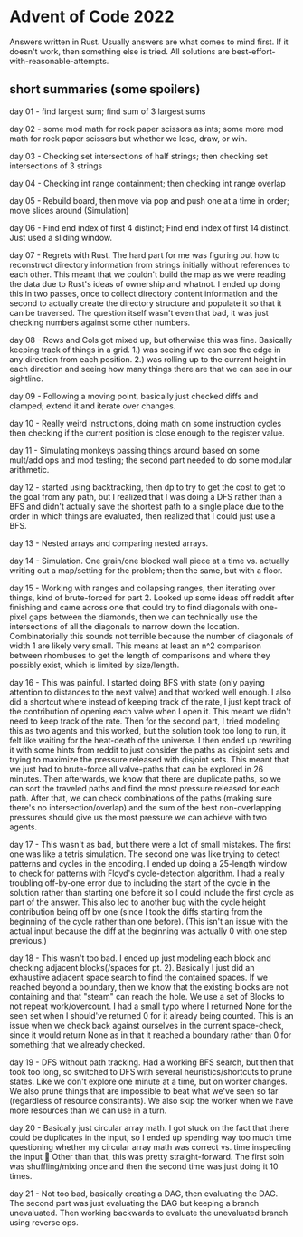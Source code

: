 # Advent of Code 2022

Answers written in Rust. Usually answers are what comes
to mind first. If it doesn't work, then something else is tried.
All solutions are best-effort-with-reasonable-attempts.

## short summaries (some spoilers)
day 01 - find largest sum; find sum of 3 largest sums

day 02 - some mod math for rock paper scissors as ints; some more mod math for rock paper scissors but whether we lose, draw, or win.

day 03 - Checking set intersections of half strings; then checking set intersections of 3 strings

day 04 - Checking int range containment; then checking int range overlap

day 05 - Rebuild board, then move via pop and push one at a time in order; move slices around (Simulation)

day 06 - Find end index of first 4 distinct; Find end index of first 14 distinct. Just used a sliding window.

day 07 - Regrets with Rust. The hard part for me was figuring out how to reconstruct directory information from strings initially without references to each other. This meant that we couldn't build the map as we were reading the data due to Rust's ideas of ownership and whatnot. I ended up doing this in two passes, once to collect directory content information and the second to actually create the directory structure and populate it so that it can be traversed. The question itself wasn't even that bad, it was just checking numbers against some other numbers.

day 08 - Rows and Cols got mixed up, but otherwise this was fine. Basically keeping track of things in a grid. 1.) was seeing if we can see the edge in any direction from each position. 2.) was rolling up to the current height in each direction and seeing how many things there are that we can see in our sightline.

day 09 - Following a moving point, basically just checked diffs and clamped; extend it and iterate over changes.

day 10 - Really weird instructions, doing math on some instruction cycles then checking if the current position is close enough to the register value.

day 11 - Simulating monkeys passing things around based on some mult/add ops and mod testing; the second part needed to do some modular arithmetic.

day 12 - started using backtracking, then dp to try to get the cost to get to the goal from any path, but I realized that I was doing a DFS rather than a BFS and didn't actually save the shortest path to a single place due to the order in which things are evaluated, then realized that I could just use a BFS.

day 13 - Nested arrays and comparing nested arrays.

day 14 - Simulation. One grain/one blocked wall piece at a time vs. actually writing out a map/setting for the problem; then the same, but with a floor.

day 15 - Working with ranges and collapsing ranges, then iterating over things, kind of brute-forced for part 2. Looked up some ideas off reddit after finishing and came across one that could try to find diagonals with one-pixel gaps between the diamonds, then we can technically use the intersections of all the diagonals to narrow down the location. Combinatorially this sounds not terrible because the number of diagonals of width 1 are likely very small. This means at least an n^2 comparison between rhombuses to get the length of comparisons and where they possibly exist, which is limited by size/length. 

day 16 - This was painful. I started doing BFS with state (only paying attention to distances to the next valve) and that worked well enough. I also did a shortcut where instead of keeping track of the rate, I just kept track of the contribution of opening each valve when I open it. This meant we didn't need to keep track of the rate. Then for the second part, I tried modeling this as two agents and this worked, but the solution took too long to run, it felt like waiting for the heat-death of the universe. I then ended up rewriting it with some hints from reddit to just consider the paths as disjoint sets and trying to maximize the pressure released with disjoint sets. This meant that we just had to brute-force all valve-paths that can be explored in 26 minutes. Then afterwards, we know that there are duplicate paths, so we can sort the traveled paths and find the most pressure released for each path. After that, we can check combinations of the paths (making sure there's no intersection/overlap) and the sum of the best non-overlapping pressures should give us the most pressure we can achieve with two agents. 

day 17 - This wasn't as bad, but there were a lot of small mistakes. The first one was like a tetris simulation. The second one was like trying to detect patterns and cycles in the encoding. I ended up doing a 25-length window to check for patterns with Floyd's cycle-detection algorithm. I had a really troubling off-by-one error due to including the start of the cycle in the solution rather than starting one before it so I could include the first cycle as part of the answer. This also led to another bug with the cycle height contribution being off by one (since I took the diffs starting from the beginning of the cycle rather than one before). (This isn't an issue with the actual input because the diff at the beginning was actually 0 with one step previous.)

day 18 - This wasn't too bad. I ended up just modeling each block and checking adjacent blocks(/spaces for pt. 2). Basically I just did an exhaustive adjacent space search to find the contained spaces. If we reached beyond a boundary, then we know that the existing blocks are not containing and that "steam" can reach the hole. We use a set of Blocks to not repeat work/overcount. I had a small typo where I returned None for the seen set when I should've returned 0 for it already being counted. This is an issue when we check back against ourselves in the current space-check, since it would return None as in that it reached a boundary rather than 0 for something that we already checked.

day 19 - DFS without path tracking. Had a working BFS search, but then that took too long, so switched to DFS with several heuristics/shortcuts to prune states. Like we don't explore one minute at a time, but on worker changes. We also prune things that are impossible to beat what we've seen so far (regardless of resource constraints). We also skip the worker when we have more resources than we can use in a turn. 

day 20 - Basically just circular array math. I got stuck on the fact that there could be duplicates in the input, so I ended up spending way too much time questioning whether my circular array math was correct vs. time inspecting the input :facepalm: Other than that, this was pretty straight-forward. The first soln was shuffling/mixing once and then the second time was just doing it 10 times.

day 21 - Not too bad, basically creating a DAG, then evaluating the DAG. The second part was just evaluating the DAG but keeping a branch unevaluated. Then working backwards to evaluate the unevaluated branch using reverse ops.